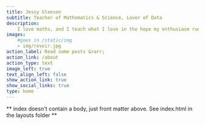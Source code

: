 ```yaml
---
title: Jessy Gleeson
subtitle: Teacher of Mathematics & Science, Lover of Data
description: 
    I love maths, and I teach what I love in the hope my enthusiasm runbs off on my students. For reasons           unknown I decided that data analysis is something I want to spend time doing. Sometimes I like taking           photos. I lot of the time I like running and cycling. It brings me joy to be kind to others so I do that as     often as possible too! 
images:
    #goes in /static/img
    - img/revoir.jpg
action_label: Read some posts &rarr;
action_link: /about
action_type: text
image_left: true
text_align_left: false
show_action_link: true
show_social_links: true
type: home
---
```


** index doesn't contain a body, just front matter above.
See index.html in the layouts folder **

